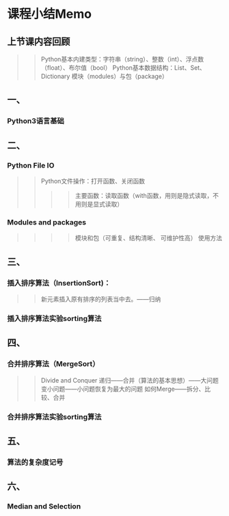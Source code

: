 # 课程小结Memo
## 上节课内容回顾
>> Python基本内建类型：字符串（string）、整数（int）、浮点数（float）、布尔值（bool）
>> Python基本数据结构：List、Set、Dictionary
>> 模块（modules）与包（package）
## 一、
### Python3语言基础

## 二、
### Python File IO
>> Python文件操作：打开函数、关闭函数
>> >> 主要函数：读取函数（with函数，用则是隐式读取，不用则是显式读取）

###  Modules and packages
>> >> 模块和包（可重复、结构清晰、 可维护性高）
>> >> 使用方法

## 三、
### 插入排序算法（InsertionSort)：
>>新元素插入原有排序的列表当中去。——归纳

### 插入排序算法实验sorting算法
## 四、
### 合并排序算法（MergeSort）
>>Divide and Conquer
>>递归——合并（算法的基本思想）——大问题变小问题——小问题恢复为最大的问题
>>如何Merge——拆分、比较、合并

### 合并排序算法实验sorting算法
## 五、
### 算法的复杂度记号
## 六、
### Median and Selection
